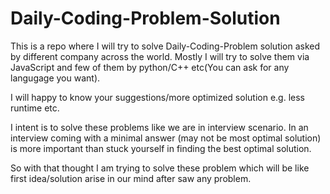 # Daily-Coding-Problem-Solution
This is a  repo where I will try to solve Daily-Coding-Problem solution asked by different company across the world.
Mostly I will try to solve them via JavaScript and few of them by python/C++ etc(You can ask for any langugage you want).

I will happy to know your suggestions/more optimized solution e.g. less runtime etc.

I intent is to solve these problems like we are in interview scenario.
In an interview coming with a minimal answer (may not be most optimal solution) is more important than stuck yourself in finding the best optimal solution.

So with that thought I am trying to solve these problem which will be like first idea/solution arise in our mind after saw any problem.
